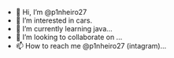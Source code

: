 - 👋 Hi, I’m @p1nheiro27
- 👀 I’m interested in cars.
- 🌱 I’m currently learning java...
- 💞️ I’m looking to collaborate on ...
- 📫 How to reach me  @p1nheiro27 (intagram)...

<!---
p1nheiro27/p1nheiro27 is a ✨ special ✨ repository because its `README.md` (this file) appears on your GitHub profile.
You can click the Preview link to take a look at your changes.
--->
